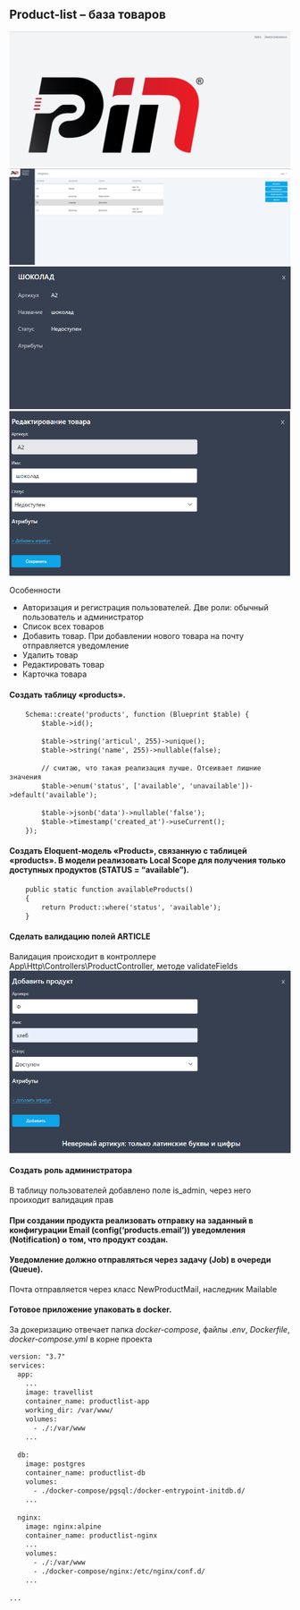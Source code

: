 ## Product-list – база товаров

![доска](/storage/images/1.png)
![товары](/storage/images/3.png)
![карточка](/storage/images/4.png)
![edit](/storage/images/5.png)

Особенности
+ Авторизация и регистрация пользователей. Две роли: обычный пользователь и администратор
+ Список всех товаров
+ Добавить товар. При добавлении нового товара на почту отправляется уведомление
+ Удалить товар
+ Редактировать товар
+ Карточка товара


#### Создать таблицу «products».

```
    Schema::create('products', function (Blueprint $table) {
        $table->id();

        $table->string('articul', 255)->unique();
        $table->string('name', 255)->nullable(false);

        // считаю, что такая реализация лучше. Отсеивает лишние значения
        $table->enum('status', ['available', 'unavailable'])->default('available');

        $table->jsonb('data')->nullable('false');
        $table->timestamp('created_at')->useCurrent();
    });
```

#### Создать Eloquent-модель «Product», связанную с таблицей «products». В модели реализовать Local Scope для получения только доступных продуктов (STATUS = “available”).

```
    public static function availableProducts()
    {
        return Product::where('status', 'available');
    }
```

#### Сделать валидацию полей ARTICLE

Валидация происходит в контроллере App\Http\Controllers\ProductController, методе validateFields
![доска](/storage/images/2.png)

#### Создать роль администратора

 В таблицу пользователей добавлено поле is_admin, через него проиходит валидация прав

#### При создании продукта реализовать отправку на заданный в конфигурации Email (config(‘products.email’)) уведомления (Notification) о том, что продукт создан.
#### Уведомление должно отправляться через задачу (Job) в очереди (Queue).

Почта отправляется через класс NewProductMail, наследник Mailable 

#### Готовое приложение упаковать в docker. 

За докеризацию отвечает папка *docker-compose*, файлы *.env*, *Dockerfile*, *docker-compose.yml* в корне проекта

```
version: "3.7"
services:
  app:
    ...
    image: travellist
    container_name: productlist-app
    working_dir: /var/www/
    volumes:
      - ./:/var/www
    ...

  db:
    image: postgres
    container_name: productlist-db
    volumes:
      - ./docker-compose/pgsql:/docker-entrypoint-initdb.d/
    ...

  nginx:
    image: nginx:alpine
    container_name: productlist-nginx
    ...
    volumes:
      - ./:/var/www
      - ./docker-compose/nginx:/etc/nginx/conf.d/
    ...

...
```
